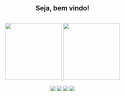 <div align="center">
<h2> Seja, bem vindo!</h2>
</div>
</br>
<div align="center">
  <a href="https://github.com/bsmvictor">
<img height="180em" src="https://github-readme-stats.vercel.app/api?username=bsmvictor&show_icons=true&theme=dark&include_all_commits=true&count_private=true"/>
  <img height="180em" src="https://github-readme-stats.vercel.app/api/top-langs/?username=bsmvictor&layout=compact&langs_count=7&theme=dark"/>
</div>
  
 </br>
 <div align="center">
  <a href="https://www.instagram.com/bsmvictor/" target="_blank"><img src="https://img.shields.io/badge/Instagram-E4405F?style=for-the-badge&logo=instagram&logoColor=white" target="_blank"></a>
  <a href="https://www.twitch.tv/victorbvtsm" target="_blank"><img src="https://img.shields.io/badge/Twitch-9146FF?style=for-the-badge&logo=twitch&logoColor=white" target="_blank"></a> 
  <a href = "https://open.spotify.com/user/12145924898?si=f7d8db1f098d4d2c"><img src="https://img.shields.io/badge/Spotify-1ED760?&style=for-the-badge&logo=spotify&logoColor=white" target="_blank"></a>
  <a href="https://www.linkedin.com/in/victorboaventura/" target="_blank"><img src="https://img.shields.io/badge/LinkedIn-0077B5?style=for-the-badge&logo=linkedin&logoColor=white" target="_blank"></a> 
</div>
